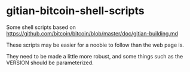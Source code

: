 # gitian-bitcoin-shell-scripts
Some shell scripts based on https://github.com/bitcoin/bitcoin/blob/master/doc/gitian-building.md

These scripts may be easier for a noobie to follow than the web page is.

They need to be made a little more robust, and some things such as the VERSION should be parameterized.



